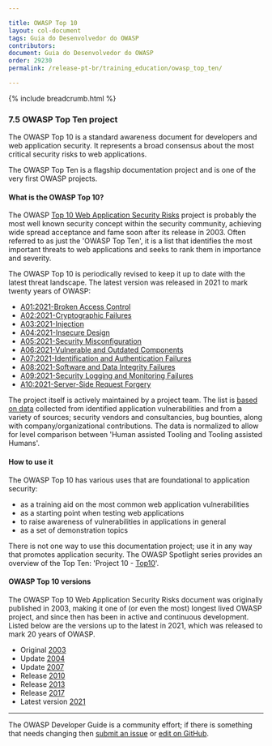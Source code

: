 ```yaml
---

title: OWASP Top 10
layout: col-document
tags: Guia do Desenvolvedor do OWASP
contributors:
document: Guia do Desenvolvedor do OWASP
order: 29230
permalink: /release-pt-br/training_education/owasp_top_ten/

---
```


{% include breadcrumb.html %}

### 7.5 OWASP Top Ten project

The OWASP Top 10 is a standard awareness document for developers and web application security.
It represents a broad consensus about the most critical security risks to web applications.

The OWASP Top Ten is a flagship documentation project and is one of the very first OWASP projects.

#### What is the OWASP Top 10?

The OWASP [Top 10 Web Application Security Risks][top10project] project is probably the most well known security concept
within the security community, achieving wide spread acceptance and fame soon after its release in 2003.
Often referred to as just the 'OWASP Top Ten', it is a list that identifies the most important threats
to web applications and seeks to rank them in importance and severity.

The OWASP Top 10 is periodically revised to keep it up to date with the latest threat landscape.
The latest version was released in 2021 to mark twenty years of OWASP:

* [A01:2021-Broken Access Control][a01]
* [A02:2021-Cryptographic Failures][a02]
* [A03:2021-Injection][a03]
* [A04:2021-Insecure Design][a04]
* [A05:2021-Security Misconfiguration][a05]
* [A06:2021-Vulnerable and Outdated Components][a06]
* [A07:2021-Identification and Authentication Failures][a07]
* [A08:2021-Software and Data Integrity Failures][a08]
* [A09:2021-Security Logging and Monitoring Failures][a09]
* [A10:2021-Server-Side Request Forgery][a10]

The project itself is actively maintained by a project team.
The list is [based on data][top10data] collected from identified application vulnerabilities and from a variety of sources;
security vendors and consultancies, bug bounties, along with company/organizational contributions.
The data is normalized to allow for level comparison between 'Human assisted Tooling and Tooling assisted Humans'.

#### How to use it

The OWASP Top 10 has various uses that are foundational to application security:

* as a training aid on the most common web application vulnerabilities
* as a starting point when testing web applications
* to raise awareness of vulnerabilities in applications in general
* as a set of demonstration topics

There is not one way to use this documentation project; use it in any way that promotes application security.
The OWASP Spotlight series provides an overview of the Top Ten: 'Project 10 - [Top10][spotlight10]'.

#### OWASP Top 10 versions

The OWASP Top 10 Web Application Security Risks document was originally published in 2003,
making it one of (or even the most) longest lived OWASP project,
and since then has been in active and continuous development.
Listed below are the versions up to the latest in 2021, which was released to mark 20 years of OWASP.

* Original [2003](https://github.com/OWASP/Top10/blob/master/archives/OWASPWebApplicationSecurityTopTen-Version1.pdf)
* Update [2004](https://github.com/OWASP/Top10/blob/master/archives/OWASP_Top_Ten_2004.pdf)
* Update [2007](https://owasp.org/www-pdf-archive//OWASP_Top_10_2007.pdf)
* Release [2010](https://github.com/OWASP/OWASP-Top-10/tree/master/2010)
* Release [2013](https://github.com/OWASP/Top10/tree/master/2013)
* Release [2017](https://github.com/OWASP/Top10/tree/master/2017)
* Latest version [2021](https://github.com/OWASP/Top10/tree/master/2021)

----

The OWASP Developer Guide is a community effort; if there is something that needs changing
then [submit an issue][issue0905] or [edit on GitHub][edit0905].

[a01]: https://owasp.org/Top10/A01_2021-Broken_Access_Control/
[a02]: https://owasp.org/Top10/A02_2021-Cryptographic_Failures/
[a03]: https://owasp.org/Top10/A03_2021-Injection/
[a04]: https://owasp.org/Top10/A04_2021-Insecure_Design/
[a05]: https://owasp.org/Top10/A05_2021-Security_Misconfiguration/
[a06]: https://owasp.org/Top10/A06_2021-Vulnerable_and_Outdated_Components/
[a07]: https://owasp.org/Top10/A07_2021-Identification_and_Authentication_Failures/
[a08]: https://owasp.org/Top10/A08_2021-Software_and_Data_Integrity_Failures/
[a09]: https://owasp.org/Top10/A09_2021-Security_Logging_and_Monitoring_Failures/
[a10]: https://owasp.org/Top10/A10_2021-Server-Side_Request_Forgery_%28SSRF%29/
[edit0905]: https://github.com/OWASP/www-project-developer-guide/blob/main/draft/09-training-education/05-top-ten.md
[issue0905]: https://github.com/OWASP/www-project-developer-guide/issues/new?labels=content&template=request.md&title=Update:%2009-training-education/05-top-ten
[spotlight10]: https://youtu.be/RMkoIrpz8ug
[top10project]: https://owasp.org/www-project-top-ten/
[top10data]: https://owasp.org/www-project-top-ten/#div-data_2020

